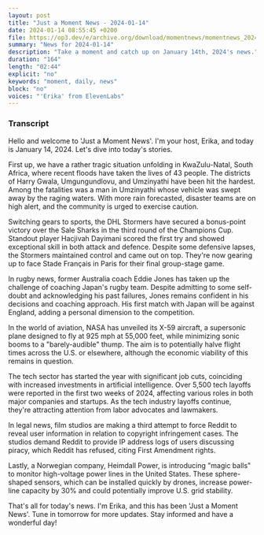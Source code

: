 ```yaml
---
layout: post
title: "Just a Moment News - 2024-01-14"
date: 2024-01-14 08:55:45 +0200
file: https://op3.dev/e/archive.org/download/momentnews/momentnews_2024-01-14.mp3
summary: "News for 2024-01-14"
description: "Take a moment and catch up on January 14th, 2024's news."
duration: "164"
length: "02:44"
explicit: "no"
keywords: "moment, daily, news"
block: "no"
voices: "'Erika' from ElevenLabs"
---
```


### Transcript

Hello and welcome to 'Just a Moment News'. I'm your host, Erika, and today is January 14, 2024. Let's dive into today's stories.

First up, we have a rather tragic situation unfolding in KwaZulu-Natal, South Africa, where recent floods have taken the lives of 43 people. The districts of Harry Gwala, Umgungundlovu, and Umzinyathi have been hit the hardest. Among the fatalities was a man in Umzinyathi whose vehicle was swept away by the raging waters. With more rain forecasted, disaster teams are on high alert, and the community is urged to exercise caution.

Switching gears to sports, the DHL Stormers have secured a bonus-point victory over the Sale Sharks in the third round of the Champions Cup. Standout player Hacjivah Dayimani scored the first try and showed exceptional skill in both attack and defence. Despite some defensive lapses, the Stormers maintained control and came out on top. They're now gearing up to face Stade Français in Paris for their final group-stage game.

In rugby news, former Australia coach Eddie Jones has taken up the challenge of coaching Japan's rugby team. Despite admitting to some self-doubt and acknowledging his past failures, Jones remains confident in his decisions and coaching approach. His first match with Japan will be against England, adding a personal dimension to the competition.

In the world of aviation, NASA has unveiled its X-59 aircraft, a supersonic plane designed to fly at 925 mph at 55,000 feet, while minimizing sonic booms to a "barely-audible" thump. The aim is to potentially halve flight times across the U.S. or elsewhere, although the economic viability of this remains in question.

The tech sector has started the year with significant job cuts, coinciding with increased investments in artificial intelligence. Over 5,500 tech layoffs were reported in the first two weeks of 2024, affecting various roles in both major companies and startups. As the tech industry layoffs continue, they're attracting attention from labor advocates and lawmakers.

In legal news, film studios are making a third attempt to force Reddit to reveal user information in relation to copyright infringement cases. The studios demand Reddit to provide IP address logs of users discussing piracy, which Reddit has refused, citing First Amendment rights.

Lastly, a Norwegian company, Heimdall Power, is introducing "magic balls" to monitor high-voltage power lines in the United States. These sphere-shaped sensors, which can be installed quickly by drones, increase power-line capacity by 30% and could potentially improve U.S. grid stability.

That's all for today's news. I'm Erika, and this has been 'Just a Moment News'. Tune in tomorrow for more updates. Stay informed and have a wonderful day!
